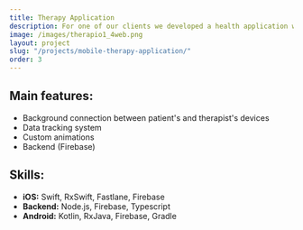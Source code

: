 ```yaml
---
title: Therapy Application
description: For one of our clients we developed a health application which utilizes user's information to create their personal therapy plan. The application allows to create a continuous therapy process and mainatain a regular effective communication between therapists and their patients. It provides a professional guidance how often and what kind of exercsies users should do. Users can upload multiple photos and videos of exercises in the app as well as set up reminders and alarms. The application has two independent designs depeding on the user's role.
image: /images/therapio1_4web.png
layout: project
slug: "/projects/mobile-therapy-application/"
order: 3
---
```


## Main features:

- Background connection between patient's and therapist's devices
- Data tracking system
- Custom animations
- Backend (Firebase)

## Skills:

- **iOS:** Swift, RxSwift, Fastlane, Firebase
- **Backend:** Node.js, Firebase, Typescript
- **Android:** Kotlin, RxJava, Firebase, Gradle

